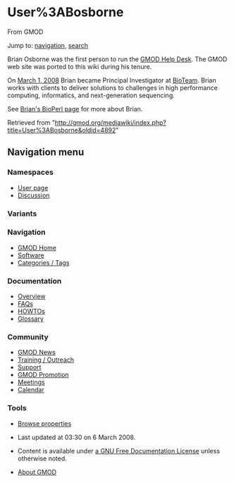 









<span id="top"></span>







# <span dir="auto">User%3ABosborne</span>





From GMOD









Jump to: [navigation](#mw-navigation), [search](#p-search)





Brian Osborne was the first person to run the [GMOD Help
Desk](GMOD_Help_Desk "GMOD Help Desk"). The GMOD web site was ported to
this wiki during his tenure.

On <a
href="http://blog.bioteam.net/2008/02/28/bioteam-names-bioinformatics-expert-brian-osborne-principal-investigator/"
class="external text" rel="nofollow">March 1, 2008</a> Brian became
Principal Investigator at
<a href="http://www.bioteam.net" class="external text"
rel="nofollow">BioTeam</a>. Brian works with clients to deliver
solutions to challenges in high performance computing, informatics, and
next-generation sequencing.

See <a href="http://www.bioperl.org/wiki/User%3ABrian" class="extiw"
title="bp:User%3ABrian">Brian's BioPerl page</a> for more about Brian.





Retrieved from
"<http://gmod.org/mediawiki/index.php?title=User%3ABosborne&oldid=4892>"

















## Navigation menu









### Namespaces

- <span id="ca-nstab-user"><a href="User%3ABosborne" accesskey="c"
  title="View the user page [c]">User page</a></span>
- <span id="ca-talk"><a
  href="http://gmod.org/mediawiki/index.php?title=User_talk:Bosborne&amp;action=edit&amp;redlink=1"
  accesskey="t"
  title="Discussion about the content page [t]">Discussion</a></span>





### 

### Variants[](#)























<a href="Main_Page"
style="background-image: url(../images/GMOD-cogs.png);"
title="Visit the main page"></a>





### Navigation



- <span id="n-GMOD-Home">[GMOD Home](Main_Page)</span>
- <span id="n-Software">[Software](GMOD_Components)</span>
- <span id="n-Categories-.2F-Tags">[Categories /
  Tags](Categories)</span>







### Documentation



- <span id="n-Overview">[Overview](Overview)</span>
- <span id="n-FAQs">[FAQs](Category%3AFAQ)</span>
- <span id="n-HOWTOs">[HOWTOs](Category%3AHOWTO)</span>
- <span id="n-Glossary">[Glossary](Glossary)</span>







### Community



- <span id="n-GMOD-News">[GMOD News](GMOD_News)</span>
- <span id="n-Training-.2F-Outreach">[Training /
  Outreach](Training_and_Outreach)</span>
- <span id="n-Support">[Support](Support)</span>
- <span id="n-GMOD-Promotion">[GMOD Promotion](GMOD_Promotion)</span>
- <span id="n-Meetings">[Meetings](Meetings)</span>
- <span id="n-Calendar">[Calendar](Calendar)</span>







### Tools




- <span id="t-smwbrowselink"><a href="Special%3ABrowse/User%3ABosborne" rel="smw-browse">Browse
  properties</a></span>












- <span id="footer-info-lastmod">Last updated at 03:30 on 6 March
  2008.</span>
<!-- - <span id="footer-info-viewcount">14,412 page views.</span> -->
- <span id="footer-info-copyright">Content is available under
  <a href="http://www.gnu.org/licenses/fdl-1.3.html" class="external"
  rel="nofollow">a GNU Free Documentation License</a> unless otherwise
  noted.</span>

<!-- -->

- <span id="footer-places-about">[About
  GMOD](GMOD%3AAbout "GMOD%3AAbout")</span>

<!-- -->







